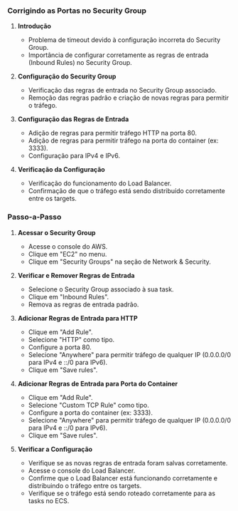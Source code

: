 ### Corrigindo as Portas no Security Group

1. **Introdução**

   - Problema de timeout devido à configuração incorreta do Security Group.
   - Importância de configurar corretamente as regras de entrada (Inbound Rules) no Security Group.

2. **Configuração do Security Group**

   - Verificação das regras de entrada no Security Group associado.
   - Remoção das regras padrão e criação de novas regras para permitir o tráfego.

3. **Configuração das Regras de Entrada**

   - Adição de regras para permitir tráfego HTTP na porta 80.
   - Adição de regras para permitir tráfego na porta do container (ex: 3333).
   - Configuração para IPv4 e IPv6.

4. **Verificação da Configuração**
   - Verificação do funcionamento do Load Balancer.
   - Confirmação de que o tráfego está sendo distribuído corretamente entre os targets.

### Passo-a-Passo

1. **Acessar o Security Group**

   - Acesse o console do AWS.
   - Clique em "EC2" no menu.
   - Clique em "Security Groups" na seção de Network & Security.

2. **Verificar e Remover Regras de Entrada**

   - Selecione o Security Group associado à sua task.
   - Clique em "Inbound Rules".
   - Remova as regras de entrada padrão.

3. **Adicionar Regras de Entrada para HTTP**

   - Clique em "Add Rule".
   - Selecione "HTTP" como tipo.
   - Configure a porta 80.
   - Selecione "Anywhere" para permitir tráfego de qualquer IP (0.0.0.0/0 para IPv4 e ::/0 para IPv6).
   - Clique em "Save rules".

4. **Adicionar Regras de Entrada para Porta do Container**

   - Clique em "Add Rule".
   - Selecione "Custom TCP Rule" como tipo.
   - Configure a porta do container (ex: 3333).
   - Selecione "Anywhere" para permitir tráfego de qualquer IP (0.0.0.0/0 para IPv4 e ::/0 para IPv6).
   - Clique em "Save rules".

5. **Verificar a Configuração**
   - Verifique se as novas regras de entrada foram salvas corretamente.
   - Acesse o console do Load Balancer.
   - Confirme que o Load Balancer está funcionando corretamente e distribuindo o tráfego entre os targets.
   - Verifique se o tráfego está sendo roteado corretamente para as tasks no ECS.
